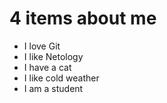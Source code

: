 # 4 items about me

- I love Git
- I like Netology
- I have a cat
- I like cold weather
- I am a student

